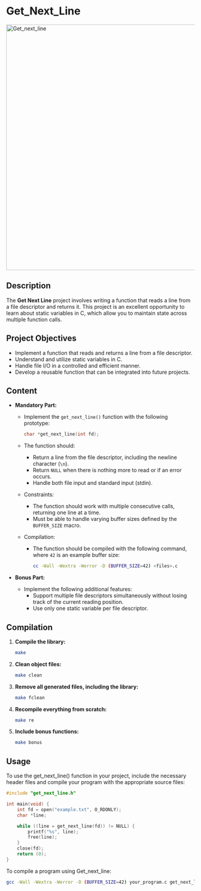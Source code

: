 # Get_Next_Line

<img width="654" alt="Get_next_line" src="https://github.com/user-attachments/assets/d42866fe-7b13-4c51-8cb1-97c2e8c323c8">

## Description

The **Get Next Line** project involves writing a function that reads a line from a file descriptor and returns it. This project is an excellent opportunity to learn about static variables in C, which allow you to maintain state across multiple function calls.

## Project Objectives

- Implement a function that reads and returns a line from a file descriptor.
- Understand and utilize static variables in C.
- Handle file I/O in a controlled and efficient manner.
- Develop a reusable function that can be integrated into future projects.

## Content

- **Mandatory Part:**
  - Implement the `get_next_line()` function with the following prototype:

    ```c
    char *get_next_line(int fd);
    ```

  - The function should:
    - Return a line from the file descriptor, including the newline character (`\n`).
    - Return `NULL` when there is nothing more to read or if an error occurs.
    - Handle both file input and standard input (stdin).

  - Constraints:
    - The function should work with multiple consecutive calls, returning one line at a time.
    - Must be able to handle varying buffer sizes defined by the `BUFFER_SIZE` macro.

  - Compilation:
    - The function should be compiled with the following command, where `42` is an example buffer size:
      ```bash
      cc -Wall -Wextra -Werror -D (BUFFER_SIZE=42) <files>.c
      ```

- **Bonus Part:**
  - Implement the following additional features:
    - Support multiple file descriptors simultaneously without losing track of the current reading position.
    - Use only one static variable per file descriptor.

## Compilation

1. **Compile the library:**

   ```bash
   make
   ```

2. **Clean object files:**

   ```bash
   make clean
   ```

3. **Remove all generated files, including the library:**

   ```bash
   make fclean
   ```

4. **Recompile everything from scratch:**

   ```bash
   make re
   ```

5. **Include bonus functions:**

   ```bash
   make bonus
   ```

## Usage

To use the get_next_line() function in your project, include the necessary header files and compile your program with the appropriate source files:

```c
#include "get_next_line.h"

int main(void) {
    int fd = open("example.txt", O_RDONLY);
    char *line;

    while ((line = get_next_line(fd)) != NULL) {
        printf("%s", line);
        free(line);
    }
    close(fd);
    return (0);
}
```

To compile a program using Get_next_line:

```bash
gcc -Wall -Wextra -Werror -D (BUFFER_SIZE=42) your_program.c get_next_line.c get_next_line_utils.c -o your_program
```
